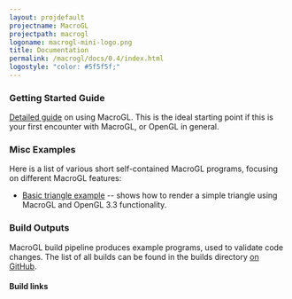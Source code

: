 ```yaml
---
layout: projdefault
projectname: MacroGL
projectpath: macrogl
logoname: macrogl-mini-logo.png
title: Documentation
permalink: /macrogl/docs/0.4/index.html
logostyle: "color: #5f5f5f;"
---
```




### Getting Started Guide

[Detailed guide](/macrogl/docs/0.4/getting-started/index.html)
on using MacroGL.
This is the ideal starting point if this is your first encounter with MacroGL,
or OpenGL in general.


### Misc Examples

Here is a list of various short self-contained MacroGL programs,
focusing on different MacroGL features:

- [Basic triangle example](/macrogl/docs/0.4/triangle) -- shows how to render a simple
  triangle using MacroGL and OpenGL 3.3 functionality.


### Build Outputs

MacroGL build pipeline produces example programs, used to validate code changes.
The list of all builds can be found in the builds directory
[on GitHub](https://github.com/storm-enroute/builds/tree/gh-pages/macrogl).

#### Build links

<ul id="build-list">
</ul>
<script>
function getKeys(obj) {
    var r = []
    for (var k in obj) {
        if (!obj.hasOwnProperty(k)) 
            continue
        r.push(k)
    }
    return r
}
$.get(
  "https://api.github.com/repos/storm-enroute/builds/contents/macrogl?ref=gh-pages",
  function(data) {
    var buildList = $("#build-list");
    alert(getKeys(data));
    var buildDirs = JSON.parse(data.content);
    for (var i = 0; i < buildDirs.length; i++) {
      var dir = buildDirs[i]["name"];
      buildList.append("<li><a href='http://storm-enroute.com/builds/macrogl/" +
        dir + "/index-fastopt.html'></a></li>");
    }
  }
)
</script>
